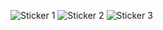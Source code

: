 ![Sticker 1](https://github.com/user-attachments/assets/43e5ee89-e97f-4a27-87ca-9a8cd8446d95)
![Sticker 2](https://github.com/user-attachments/assets/a16c3181-bf51-4294-8302-b8062082f06c)
![Sticker 3](https://github.com/user-attachments/assets/69f1b827-ba08-4594-8a54-5a2291b21bc1)
